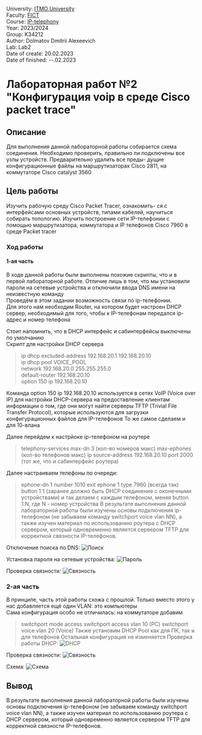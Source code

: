 University: [ITMO University](https://itmo.ru/ru/)  
Faculty: [FICT](https://fict.itmo.ru)  
Course: [IP-telephony](https://itmo-ict-faculty.github.io/ip-telephony/)   
Year: 2023/2024  
Group: K34212  
Author: Dolmatov Dmitrii Alexeevich  
Lab: Lab2  
Date of create: 20.02.2023  
Date of finished: --.02.2023  

# Лабораторная работ №2 "Конфигурация voip в среде Сisco packet trace"  
## Описание  
Для выполнения данной лабораторной работы собирается схема соединения. Необходимо проверить, правильно ли подключены все узлы устройств. Предварительно удалить все преды- дущие конфигурационные файлы на маршрутизаторах Cisco 2811, на коммутаторе Cisco catalyst 3560  
## Цель работы  
Изучить рабочую среду Cisco Packet Tracer, ознакомить- ся с интерфейсами основных устройств, типами кабелей, научиться собирать топологию. Изучить построение сети IP-телефонии с помощью маршрутизатора, коммутатора и IP телефонов Cisco 7960 в среде Packet tracer  
### Ход работы  
#### 1-ая часть  
В ходе данной работы были выполнены похожие скрипты, что и в первой лабораторной работе. Отличие лишь в том, что мы установили пароли на сетевые устройства и отключили ввода DNS имени на неизвестную команду  
Проведём в этом задании возможность связи по ip-телефонии.    
Для этого нам необходим Router, на котором будет настроен DHCP сервер, необходимый для того, чтобы к IP-телефонам передался ip-адрес и номер телефона  

Стоит напомнить, что в DHCP интерфейс и сабинтерфейсы выключены по умолчанию  
Скрипт для настройки DHCP сервера  
> ip dhcp excluded-address 192.168.20.1 192.168.20.10  
> ip dhcp pool VOICE_POOL  
> network 192.168.20.0 255.255.255.0  
> default-router 192.168.20.10  
> option 150 ip 192.168.20.10  

Команда option 150 ip 192.168.20.10 используется в сетях VoIP (Voice over IP) для настройки DHCP-сервера на предоставление клиентам информации о том, где они могут найти серверы TFTP (Trivial File Transfer Protocol), которые используются для загрузки конфигурационных файлов для IP-телефонов 
То же самое сделаем и для 10-влана  

Далее перейдем к настрйоке ip-телефоном на роутере  
> telephony-services
> max-dn 3 (кол-во номеров макс)
> max-ephones (кол-во телефонов макс)
> ip source-address 192.168.20.10 port 2000 (тот же, что и сабинтерфейс роутера)

Далее настраиваем телефоны по очереди:  
> ephone-dn 1
> number 1010
> exit
> ephone 1
> type 7960 (всегда так)
> button 1:1 (заранее должно быть DHCP соединение с оконечными устройствами)
> и так делаем с каждым телефоном, меняя button 1:N, где N - номер устройства
В результате выполнения данной лабораторной работы были изучены основы подключения ip-телефоном (не забываем команду switchport voice vlan NN), а также изучен материал по использованию роутера с DHCP сервером, который одновременно является сервером TFTP для корректной связности IP-телефонов.

Отключение поиска по DNS: ![Поиск](https://github.com/DimbikeY/2023_2024-ip_telephony-k34212-dolmatov_d_a/blob/main/lab2/screens/Снимок%20экрана%202024-02-19%20234904.png)  

Установка пароля на сетевые устройства: ![Пароль](https://github.com/DimbikeY/2023_2024-ip_telephony-k34212-dolmatov_d_a/blob/main/lab2/screens/Снимок%20экрана%202024-02-19%20235152.png)  

Проверка связности: ![Связность](https://github.com/DimbikeY/2023_2024-ip_telephony-k34212-dolmatov_d_a/blob/main/lab2/screens/Снимок%20экрана%202024-02-19%20235847.png)  

### 2-ая часть
В принципе, часть этой работы схожа с прошлой. Только вместо этого у нас добавляется ещё один VLAN: это компьютеры  
Сама конфигурация особо не отличилась: на коммутаторе добавим 
> switchport mode access
> switchport access vlan 10 (PC)
> switchport voice vlan 20 (Voice)
Также установим DHCP Pool как для ПК, так и для телефонов
Остальная конфигурация не изменяется
Проверка работы DHCP: ![DHCP](https://github.com/DimbikeY/2023_2024-ip_telephony-k34212-dolmatov_d_a/blob/main/lab2/screens/Снимок%20экрана%202024-02-20%20004046.png)

Проверка связности: ![Связность](https://github.com/DimbikeY/2023_2024-ip_telephony-k34212-dolmatov_d_a/blob/main/lab2/screens/Снимок%20экрана%202024-02-19%20235847.png)  

Схема: ![Схема](https://github.com/DimbikeY/2023_2024-ip_telephony-k34212-dolmatov_d_a/blob/main/lab2/screens/Снимок%20экрана%202024-02-20%20003238.png)  

## Вывод  
В результате выполнения данной лабораторной работы были изучены основы подключения ip-телефоном (не забываем команду switchport voice vlan NN), а также изучен материал по использованию роутера с DHCP сервером, который одновременно является сервером TFTP для корректной связности IP-телефонов.
